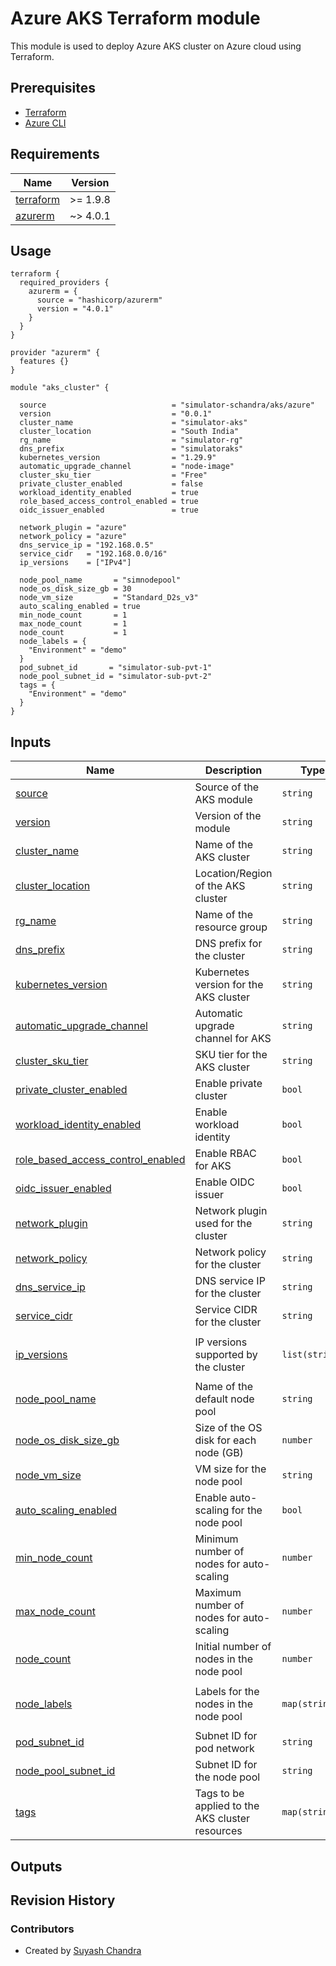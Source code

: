 Azure AKS Terraform module
=====================================

This module is used to deploy Azure AKS cluster on Azure cloud using Terraform.

Prerequisites
--------------
- [Terraform](https://developer.hashicorp.com/terraform/tutorials/aws-get-started/install-cli)
- [Azure CLI](https://learn.microsoft.com/en-us/cli/azure/install-azure-cli)

Requirements
------------

| Name | Version |
|------|---------|
| <a name="requirement_terraform"></a> [terraform](#requirement\_terraform) | >= 1.9.8 |
| <a name="requirement_azurerm"></a> [azurerm](#requirement\_azurerm) | ~> 4.0.1 |


Usage
------

```hcl
terraform {
  required_providers {
    azurerm = {
      source = "hashicorp/azurerm"
      version = "4.0.1"
    }
  }
}

provider "azurerm" {
  features {}
}

module "aks_cluster" {

  source                            = "simulator-schandra/aks/azure"
  version                           = "0.0.1"
  cluster_name                      = "simulator-aks"
  cluster_location                  = "South India"
  rg_name                           = "simulator-rg"
  dns_prefix                        = "simulatoraks"
  kubernetes_version                = "1.29.9"
  automatic_upgrade_channel         = "node-image"
  cluster_sku_tier                  = "Free"
  private_cluster_enabled           = false
  workload_identity_enabled         = true
  role_based_access_control_enabled = true
  oidc_issuer_enabled               = true

  network_plugin = "azure"
  network_policy = "azure"
  dns_service_ip = "192.168.0.5"
  service_cidr   = "192.168.0.0/16"
  ip_versions    = ["IPv4"]

  node_pool_name       = "simnodepool"
  node_os_disk_size_gb = 30
  node_vm_size         = "Standard_D2s_v3"
  auto_scaling_enabled = true
  min_node_count       = 1
  max_node_count       = 1
  node_count           = 1
  node_labels = {
    "Environment" = "demo"
  }
  pod_subnet_id       = "simulator-sub-pvt-1"
  node_pool_subnet_id = "simulator-sub-pvt-2"
  tags = {
    "Environment" = "demo"
  }
}

```

## Inputs


| Name | Description | Type | Default | Required |
|------|-------------|------|---------|:--------:|
| <a name="input_source"></a> [source](#input_source) | Source of the AKS module | `string` | `"simulator-schandra/aks/azure"` | yes |
| <a name="input_version"></a> [version](#input_version) | Version of the module | `string` | `"0.0.1"` | yes |
| <a name="input_cluster_name"></a> [cluster\_name](#input_cluster_name) | Name of the AKS cluster | `string` | `"simulator-aks"` | yes |
| <a name="input_cluster_location"></a> [cluster\_location](#input_cluster_location) | Location/Region of the AKS cluster | `string` | `"South India"` | yes |
| <a name="input_rg_name"></a> [rg\_name](#input_rg_name) | Name of the resource group | `string` | `"simulator-rg"` | yes |
| <a name="input_dns_prefix"></a> [dns\_prefix](#input_dns_prefix) | DNS prefix for the cluster | `string` | `"simulatoraks"` | yes |
| <a name="input_kubernetes_version"></a> [kubernetes\_version](#input_kubernetes_version) | Kubernetes version for the AKS cluster | `string` | `"1.29.9"` | yes |
| <a name="input_automatic_upgrade_channel"></a> [automatic\_upgrade\_channel](#input_automatic_upgrade_channel) | Automatic upgrade channel for AKS | `string` | `"node-image"` | no |
| <a name="input_cluster_sku_tier"></a> [cluster\_sku\_tier](#input_cluster_sku_tier) | SKU tier for the AKS cluster | `string` | `"Free"` | no |
| <a name="input_private_cluster_enabled"></a> [private\_cluster\_enabled](#input_private_cluster_enabled) | Enable private cluster | `bool` | `false` | no |
| <a name="input_workload_identity_enabled"></a> [workload\_identity\_enabled](#input_workload_identity_enabled) | Enable workload identity | `bool` | `true` | no |
| <a name="input_role_based_access_control_enabled"></a> [role\_based\_access\_control\_enabled](#input_role_based_access_control_enabled) | Enable RBAC for AKS | `bool` | `true` | no |
| <a name="input_oidc_issuer_enabled"></a> [oidc\_issuer\_enabled](#input_oidc_issuer_enabled) | Enable OIDC issuer | `bool` | `true` | no |
| <a name="input_network_plugin"></a> [network\_plugin](#input_network_plugin) | Network plugin used for the cluster | `string` | `"azure"` | no |
| <a name="input_network_policy"></a> [network\_policy](#input_network_policy) | Network policy for the cluster | `string` | `"azure"` | no |
| <a name="input_dns_service_ip"></a> [dns\_service\_ip](#input_dns_service_ip) | DNS service IP for the cluster | `string` | `"192.168.0.5"` | no |
| <a name="input_service_cidr"></a> [service\_cidr](#input_service_cidr) | Service CIDR for the cluster | `string` | `"192.168.0.0/16"` | no |
| <a name="input_ip_versions"></a> [ip\_versions](#input_ip_versions) | IP versions supported by the cluster | `list(string)` | <pre>[<br>  "IPv4"<br>]</pre> | no |
| <a name="input_node_pool_name"></a> [node\_pool\_name](#input_node_pool_name) | Name of the default node pool | `string` | `"simnodepool"` | yes |
| <a name="input_node_os_disk_size_gb"></a> [node\_os\_disk\_size\_gb](#input_node_os_disk_size_gb) | Size of the OS disk for each node (GB) | `number` | `30` | no |
| <a name="input_node_vm_size"></a> [node\_vm\_size](#input_node_vm_size) | VM size for the node pool | `string` | `"Standard_D2s_v3"` | no |
| <a name="input_auto_scaling_enabled"></a> [auto\_scaling\_enabled](#input_auto_scaling_enabled) | Enable auto-scaling for the node pool | `bool` | `true` | no |
| <a name="input_min_node_count"></a> [min\_node\_count](#input_min_node_count) | Minimum number of nodes for auto-scaling | `number` | `1` | no |
| <a name="input_max_node_count"></a> [max\_node\_count](#input_max_node_count) | Maximum number of nodes for auto-scaling | `number` | `1` | no |
| <a name="input_node_count"></a> [node\_count](#input_node_count) | Initial number of nodes in the node pool | `number` | `1` | no |
| <a name="input_node_labels"></a> [node\_labels](#input_node_labels) | Labels for the nodes in the node pool | `map(string)` | <pre>{<br>  "Environment": "demo"<br>}</pre> | no |
| <a name="input_pod_subnet_id"></a> [pod\_subnet\_id](#input_pod_subnet_id) | Subnet ID for pod network | `string` | `"simulator-sub-pvt-1"` | yes |
| <a name="input_node_pool_subnet_id"></a> [node\_pool\_subnet\_id](#input_node_pool_subnet_id) | Subnet ID for the node pool | `string` | `"simulator-sub-pvt-2"` | yes |
| <a name="input_tags"></a> [tags](#input_tags) | Tags to be applied to the AKS cluster resources | `map(string)` | <pre>{<br>  "Environment": "demo"<br>}</pre> | no |


## Outputs


Revision History 
----------------

### Contributors

- Created by [Suyash Chandra](https://github.com/suyash1610)
